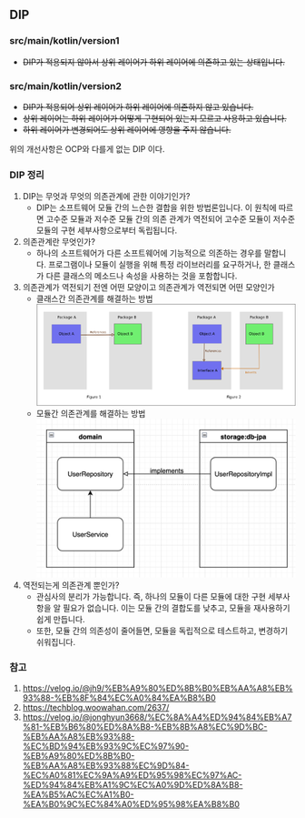 ## DIP

### src/main/kotlin/version1
- ~~DIP가 적용되지 않아서 상위 레이어가 하위 레이어에 의존하고 있는 상태입니다.~~

### src/main/kotlin/version2
- ~~DIP가 적용되어 상위 레이어가 하위 레이어에 의존하지 않고 있습니다.~~
- ~~상위 레이어는 하위 레이어가 어떻게 구현되어 있는지 모르고 사용하고 있습니다.~~
- ~~하위 레이어가 변경되어도 상위 레이어에 영향을 주지 않습니다.~~

위의 개선사항은 OCP와 다를게 없는 DIP 이다.

### DIP 정리
1. DIP는 무엇과 무엇의 의존관계에 관한 이야기인가? 
   - DIP는 소프트웨어 모듈 간의 느슨한 결합을 위한 방법론입니다. 이 원칙에 따르면 고수준 모듈과 저수준 모듈 간의 의존 관계가 역전되어 고수준 모듈이 저수준 모듈의 구현 세부사항으로부터 독립됩니다.
2. 의존관계란 무엇인가?
   - 하나의 소프트웨어가 다른 소프트웨어에 기능적으로 의존하는 경우를 말합니다. 프로그램이나 모듈이 실행을 위해 특정 라이브러리를 요구하거나, 한 클래스가 다른 클래스의 메소드나 속성을 사용하는 것을 포함합니다. 
3. 의존관계가 역전되기 전엔 어떤 모양이고 의존관계가 역전되면 어떤 모양인가
   - 클래스간 의존관계를 해결하는 방법 ![class-dip.png](class-dip.png)
   - 모듈간 의존관계를 해결하는 방법 ![module-dip.png](module-dip.png)
5. 역전되는게 의존관계 뿐인가?
   - 관심사의 분리가 가능합니다. 즉, 하나의 모듈이 다른 모듈에 대한 구현 세부사항을 알 필요가 없습니다. 이는 모듈 간의 결합도를 낮추고, 모듈을 재사용하기 쉽게 만듭니다.
   - 또한, 모듈 간의 의존성이 줄어들면, 모듈을 독립적으로 테스트하고, 변경하기 쉬워집니다.

### 참고
1. https://velog.io/@jh9/%EB%A9%80%ED%8B%B0%EB%AA%A8%EB%93%88-%EB%8F%84%EC%A0%84%EA%B8%B0
2. https://techblog.woowahan.com/2637/
3. https://velog.io/@jonghyun3668/%EC%8A%A4%ED%94%84%EB%A7%81-%EB%B6%80%ED%8A%B8-%EB%8B%A8%EC%9D%BC-%EB%AA%A8%EB%93%88-%EC%BD%94%EB%93%9C%EC%97%90-%EB%A9%80%ED%8B%B0-%EB%AA%A8%EB%93%88%EC%9D%84-%EC%A0%81%EC%9A%A9%ED%95%98%EC%97%AC-%ED%94%84%EB%A1%9C%EC%A0%9D%ED%8A%B8-%EA%B5%AC%EC%A1%B0-%EA%B0%9C%EC%84%A0%ED%95%98%EA%B8%B0